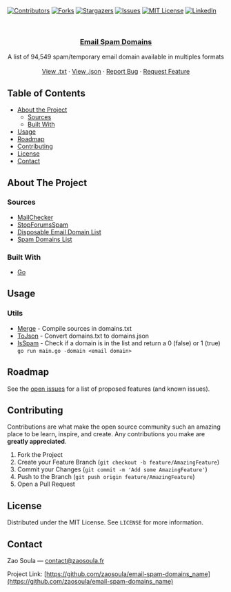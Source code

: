[![Contributors][contributors-shield]][contributors-url]
[![Forks][forks-shield]][forks-url]
[![Stargazers][stars-shield]][stars-url]
[![Issues][issues-shield]][issues-url]
[![MIT License][license-shield]][license-url]
[![LinkedIn][linkedin-shield]][linkedin-url]



<!-- PROJECT LOGO -->
<br />
<p align="center">
  <a href="https://github.com/zaosoula/email-spam-domains">
    <h3 align="center">Email Spam Domains</h3>
  </a>


  <p align="center">
  A list of 94,549 spam/temporary email domain available in multiples formats
    <br />
    <br />
    <a href="https://raw.githubusercontent.com/zaosoula/email-spam-domains/master/domains.txt">View .txt</a>
    ·
    <a href="https://raw.githubusercontent.com/zaosoula/email-spam-domains/master/domains.json">View .json</a>
    ·
    <a href="https://github.com/zaosoula/email-spam-domains/issues">Report Bug</a>
    ·
    <a href="https://github.com/zaosoula/email-spam-domains/issues">Request Feature</a>
  </p>
</p>



<!-- TABLE OF CONTENTS -->
## Table of Contents

* [About the Project](#about-the-project)
  * [Sources](#sources)
  * [Built With](#built-with)
* [Usage](#usage)
* [Roadmap](#roadmap)
* [Contributing](#contributing)
* [License](#license)
* [Contact](#contact)



<!-- ABOUT THE PROJECT -->
## About The Project

### Sources

* [MailChecker](https://github.com/FGRibreau/mailchecker/blob/master/list.txt)
* [StopForumsSpam](https://www.stopforumspam.com/downloads)
* [Disposable Email Domain List](https://github.com/groundcat/disposable-email-domain-list/blob/master/domains.txt)
* [Spam Domains List](https://github.com/tsirolnik/spam-domains-list/blob/master/spamdomains.txt)

### Built With

* [Go](https://golang.org/)


<!-- USAGE EXAMPLES -->
## Usage

### Utils

* [Merge](https://github.com/zaosoula/email-spam-domains/tree/master/utils/merge) - Compile sources in domains.txt
* [ToJson](https://github.com/zaosoula/email-spam-domains/tree/master/utils/toJson) - Convert domains.txt to domains.json
* [IsSpam](https://github.com/zaosoula/email-spam-domains/tree/master/utils/isSpam) - Check if a domain is in the list and return a 0 (false) or 1 (true)
``go run main.go -domain <email domain>``


<!-- ROADMAP -->
## Roadmap

See the [open issues](https://github.com/zaosoula/email-spam-domains_name/issues) for a list of proposed features (and known issues).



<!-- CONTRIBUTING -->
## Contributing

Contributions are what make the open source community such an amazing place to be learn, inspire, and create. Any contributions you make are **greatly appreciated**.

1. Fork the Project
2. Create your Feature Branch (`git checkout -b feature/AmazingFeature`)
3. Commit your Changes (`git commit -m 'Add some AmazingFeature'`)
4. Push to the Branch (`git push origin feature/AmazingFeature`)
5. Open a Pull Request



<!-- LICENSE -->
## License

Distributed under the MIT License. See `LICENSE` for more information.



<!-- CONTACT -->
## Contact

Zao Soula — contact@zaosoula.fr

Project Link: [https://github.com/zaosoula/email-spam-domains_name](https://github.com/zaosoula/email-spam-domains_name)

<!-- MARKDOWN LINKS & IMAGES -->
<!-- https://www.markdownguide.org/basic-syntax/#reference-style-links -->
[contributors-shield]: https://img.shields.io/github/contributors/zaosoula/email-spam-domains.svg?style=flat-square
[contributors-url]: https://github.com/zaosoula/email-spam-domains/graphs/contributors
[forks-shield]: https://img.shields.io/github/forks/zaosoula/email-spam-domains.svg?style=flat-square
[forks-url]: https://github.com/zaosoula/email-spam-domains/network/members
[stars-shield]: https://img.shields.io/github/stars/zaosoula/email-spam-domains.svg?style=flat-square
[stars-url]: https://github.com/zaosoula/email-spam-domains/stargazers
[issues-shield]: https://img.shields.io/github/issues/zaosoula/email-spam-domains.svg?style=flat-square
[issues-url]: https://github.com/zaosoula/email-spam-domains/issues
[license-shield]: https://img.shields.io/github/license/zaosoula/email-spam-domains.svg?style=flat-square
[license-url]: https://github.com/zaosoula/email-spam-domains/blob/master/LICENSE.txt
[linkedin-shield]: https://img.shields.io/badge/-LinkedIn-black.svg?style=flat-square&logo=linkedin&colorB=555
[linkedin-url]: https://linkedin.com/in/zaosoula
[product-screenshot]: images/screenshot.png
